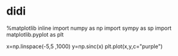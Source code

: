 # didi

%matplotlib inline
import numpy as np
import sympy as sp
import matplotlib.pyplot as plt

x=np.linspace(-5,5 ,1000)
y=np.sinc(x)
plt.plot(x,y,c="purple")
